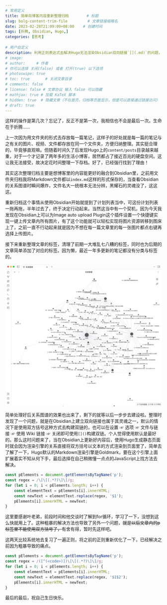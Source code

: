 ```yaml
---
# 常用定义
title: 简单将博客内容重新整理归档        # 标题
slug: bolg-content-trim-file         # 文章链接缩略名
date: 2023-02-28T21:09:09+08:00    # 创建时间
tags: [折腾, Obsidian, Hugo,]
categories: [思考]

# 用户自定义
description: 利用正则表达式去解决Hugo无法渲染Obsidian双向链接`[](.md)`的问题，方法就是粗暴地使用for循环去掉所有匹配的`[](.md)`。   # 描述
# image: 
# author:     # 作者
# 你可以选择 关闭(false) 或者 打开(true) 以下选项
# photoswipe: true
# toc: true       # 关闭文章目录
# comments: false
# license: false # 文章协议 输入 false 可以隐藏
# mathjax: true # 加载 KaTeX 脚本
# hidden: true  # 隐藏文章（不在首页，归档等页面显示，但是可以直接通过链接访问）
# draft: true
---
```


这样的操作是第几次？忘记了，反正不是第一次，我相信也不会是最后一次。生命在于折腾……

上一次因为用文件夹的形式去存放每一篇笔记，这样子的好处就是每一篇的笔记与之有关的图片、视频、文件都存放在同一个文件夹，方便归纳整理。其实挺合理的，毕竟够直观嘛。但随着时间久了后发现Hugo上的`content/posts`目录越来越重，对于一个才记录了两年多的生活小博客，居然都占了接近百兆的硬盘空间。这让我无法接受，故决定花时间整理一下存档。好了，已经强行找到了理由！

其实这次整理归档主要是想博客里的内容能更好的融合到Obsidian里，之前用文件夹归档我将Markdown文件都以`index.md`这样的形式保存的，当查看Obsidian的关系图谱时瞬间爆炸，文件名大一统根本无法分辨，黑耀石的灵魂没了，这这这。

重新归档这个事情从使用Obsidian开始就提到了计划列表当中，可这份计划列表一拖再拖，半年过去了，终于决定行动起来。当然这当中有一个契机，因为今天我发现在Obsidian上可以为Image auto upload Plugin这个插件设置一个快捷键实现一键上传文章内所有图片，有了这个功能就可以轻松实现将图片资源转移到图床上了，之前一直不行动起来就是因为不想在每一篇文章里的每一张图片都点右键再选择上传图片。

接下来重新整理文章的标签，清理了前期一大堆乱七八糟的标签，同时也为后期的文章简单添加了对应的标签。因为懒，最近一年多更新的笔记都没有分类与标签的。

![2023-02-28-18.39.59](postImages/laomai/2023/02/28/163fdda286d66d-1.webp)

简单处理好后关系图谱的效果也出来了，剩下的就等以后一步步去建设啦。整理时发现了一个问题，就是在Obsidian上建立双向链接也属于其灵魂之一，默认的情况下是使用双方括号这种方式去构建双链的，也可以在设置 ☞ 选项 ☞ 文件与链接 ☞ 使用 Wiki 链接 ☞ 关闭即可使用`[]()`构建双链。个人觉得使用默认是最好的。那么这时问题来了，当在Obsidian上更新好内容后，使用Hugo生成静态页面时就会因为渲染引擎的关系直接将双方括号以文本的方式渲染到页面里了，简单去了解了一下，Hugo默认的Markdown渲染引擎是Goldmark，要在这个引擎上面扩展着实不知从何下手，最后选择在自己稍微懂一点点的JavaScript上找方法去解决。

```javascript
const pElements = document.getElementsByTagName('p');
const regex = /\[\[(.*?)\]\]/g;
for (let i = 0; i < pElements.length; i++) {
    const elementText = pElements[i].innerHTML;
    const newText = elementText.replace(regex, '$1');
    pElements[i].innerHTML = newText;
}
```

这里要感谢叶老弟，前段时间和他交谈时了解到for循环，学习了一下，没想到这么快就用上了。这种粗暴的解决方法也导致了另外一个问题，~~就是以后文章内的p标签里不能使用双方括号了，~~有舍有得，暂时先这样吧。

这两天比较系统地去复习了一遍正则，将之前的正则重新优化了一下，已经解决之前因为粗暴导致的痛点。
```javaScript
const pElements = document.getElementsByTagName('p');
const regex = /([^(<code>)])\[\[(.*?)\]\]/g;
for (let i = 0; i < pElements.length; i++) {
    const elementText = pElements[i].innerHTML;
    const newText = elementText.replace(regex, '$1$2');
    pElements[i].innerHTML = newText;
}
```

最后的最后，祝自己生日快乐。